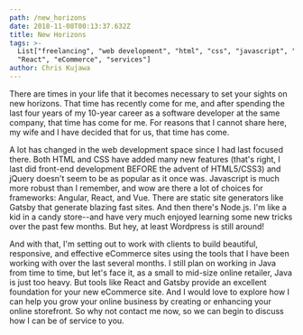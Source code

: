 ```yaml
---
path: /new_horizons
date: 2018-11-08T00:13:37.632Z
title: New Horizons
tags: >-
  List["freelancing", "web development", "html", "css", "javascript", "Gatsby",
  "React", "eCommerce", "services"]
author: Chris Kujawa
---
```

There are times in your life that it becomes necessary to set your sights on new horizons. That time has recently come for me, and after spending the last four years of my 10-year career as a software developer at the same company, that time has come for me. For reasons that I cannot share here, my wife and I have decided that for us, that time has come. 

A lot has changed in the web development space since I had last focused there. Both HTML and CSS have added many new features (that's right, I last did front-end development BEFORE the advent of HTML5/CSS3) and jQuery doesn't seem to be as popular as it once was. Javascript is much more robust than I remember, and wow are there a lot of choices for frameworks: Angular, React, and Vue. There are static site generators like Gatsby that generate blazing fast sites. And then there's Node.js. I'm like a kid in a candy store--and have very much enjoyed learning some new tricks over the past few months. But hey, at least Wordpress is still around!

And with that, I'm setting out to work with clients to build beautiful, responsive, and effective eCommerce sites using the tools that I have been working with over the last several months. I still plan on working in Java from time to time, but let's face it, as a small to mid-size online retailer, Java is just too heavy. But tools like React and Gatsby provide an excellent foundation for your new eCommerce site. And I would love to explore how I can help you grow your online business by creating or enhancing your online storefront. So why not contact me now, so we can begin to discuss how I can be of service to you.
